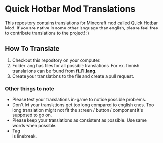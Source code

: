 # Quick Hotbar Mod Translations

This repository contains translations for Minecraft mod called Quick Hotbar Mod. If you are native in some other language than english, please feel free to contribute translations to the project! :)

## How To Translate

1) Checkout this repository on your computer.
2) Folder lang has files for all possible translations. For ex. finnish translations can be found from **fi_FI.lang**.
3) Create your translations to the file and create a pull request.

### Other things to note

- Please test your translations in-game to notice possible problems.
- Don't let your translations get too long compared to english ones. Too long translation might not fit the screen / button / component it's supposed to go on.
- Please keep your translations as consistent as possible. Use same words when possible.
- Tag **<br>** is linebreak.